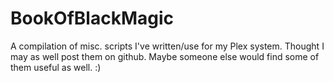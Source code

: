 # BookOfBlackMagic
A compilation of misc. scripts I've written/use for my Plex system. Thought I may as well post them on github. Maybe someone else would find some of them useful as well. :)

